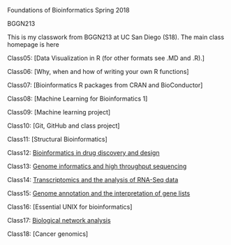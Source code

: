 Foundations of Bioinformatics Spring 2018

BGGN213

This is my classwork from BGGN213 at UC San Diego (S18). The main class homepage is here

Class05: [Data Visualization in R (for other formats see .MD and .R).]

Class06: [Why, when and how of writing your own R functions]

Class07: [Bioinformatics R packages from CRAN and BioConductor]

Class08: [Machine Learning for Bioinformatics 1]

Class09: [Machine learning project]

Class10: [Git, GitHub and class project]

Class11: [Structural Bioinformatics]

Class12: [Bioinformatics in drug discovery and design](https://github.com/Era619/BGGN213/blob/Era619-05/30/2018/Lecture%2012%20.Rmd)

Class13: [Genome informatics and high throughput sequencing](https://github.com/Era619/BGGN213/blob/master/Lecture%2013.Rmd)

Class14: [Transcriptomics and the analysis of RNA-Seq data](https://github.com/Era619/BGGN213/blob/master/Lecture%2014.Rmd)

Class15: [Genome annotation and the interpretation of gene lists](https://github.com/Era619/BGGN213/blob/Era619-05/23/2018/Lecture%2015.Rmd)

Class16: [Essential UNIX for bioinformatics]

Class17: [Biological network analysis](https://github.com/Era619/BGGN213/blob/Era619-05/30/2018/Lecture%2017.Rmd)

Class18: [Cancer genomics]

